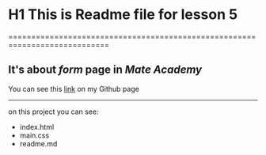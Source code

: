 # H1 This is Readme file for lesson 5
============================================================================

It's about *form* **page** in ***Mate Academy***
--------------
You can see this [link](https://mol4anovole.github.io/less5/index.html) on my Github page
***
on this project you can see:
* index.html
* main.css
* readme.md

   
